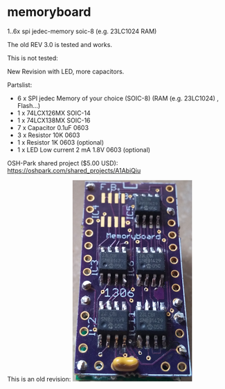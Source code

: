 # memoryboard

1..6x spi jedec-memory soic-8 (e.g. 23LC1024 RAM)

The old REV 3.0 is tested and works.


This is not tested:

New Revision with LED,
more capacitors.

Partslist:

- 6 x SPI jedec Memory of your choice (SOIC-8) (RAM (e.g. 23LC1024) , Flash...)
- 1 x 74LCX126MX SOIC-14
- 1 x 74LCX138MX SOIC-16
- 7 x Capacitor 0.1uF 0603
- 3 x Resistor 10K 0603
- 1 x Resistor 1K 0603 (optional)
- 1 x LED Low current 2 mA 1.8V 0603 (optional)


OSH-Park shared project ($5.00 USD):
https://oshpark.com/shared_projects/A1AbiQiu


This is an old revision:
![Old Revision](https://github.com/FrankBoesing/memoryboard/blob/master/20150705_110330kl.png)
